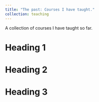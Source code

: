 ```yaml
---
title: "The past: Courses I have taught."
collection: teaching
---
```


A collection of courses I have taught so far.

Heading 1
======

Heading 2
======

Heading 3
======

